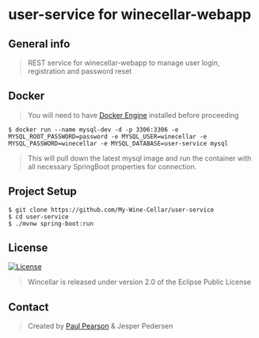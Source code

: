 # user-service for winecellar-webapp

## General info
> REST service for winecellar-webapp to manage user login, registration and password reset

## Docker
> You will need to have [Docker Engine](https://docs.docker.com/install/) installed before proceeding

```
$ docker run --name mysql-dev -d -p 3306:3306 -e MYSQL_ROOT_PASSWORD=password -e MYSQL_USER=winecellar -e MYSQL_PASSWORD=winecellar -e MYSQL_DATABASE=user-service mysql
```
> This will pull down the latest mysql image and run the container with all necessary SpringBoot properties for connection. 

## Project Setup
```
$ git clone https://github.com/My-Wine-Cellar/user-service
$ cd user-service
$ ./mvnw spring-boot:run
```

## License
[![License](https://img.shields.io/badge/License-EPL%202.0-orange.svg)](https://www.eclipse.org/legal/epl-2.0/)
> Wincellar is released under version 2.0 of the Eclipse Public License

## Contact
> Created by [Paul Pearson](mailto:paul.darlington.pearson@gmail.com) & Jesper Pedersen
